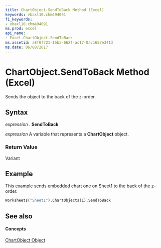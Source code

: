 ```yaml
---
title: ChartObject.SendToBack Method (Excel)
keywords: vbaxl10.chm494091
f1_keywords:
- vbaxl10.chm494091
ms.prod: excel
api_name:
- Excel.ChartObject.SendToBack
ms.assetid: a8f0f721-15ba-662f-ac17-0ac1657e3413
ms.date: 06/08/2017
---
```



# ChartObject.SendToBack Method (Excel)

Sends the object to the back of the z-order.


## Syntax

 _expression_ . **SendToBack**

 _expression_ A variable that represents a **ChartObject** object.


### Return Value

Variant


## Example

This example sends embedded chart one on Sheet1 to the back of the z-order.


```vb
Worksheets("Sheet1").ChartObjects(1).SendToBack
```


## See also


#### Concepts


[ChartObject Object](Excel.ChartObject.md)

